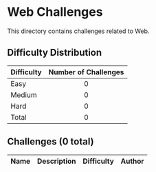 # Web Challenges
This directory contains challenges related to Web.

## Difficulty Distribution
| Difficulty | Number of Challenges |
| ---------- |:--------------------:|
| Easy | 0 |
| Medium | 0 |
| Hard | 0 |
| Total | 0 |

## Challenges (0 total)
| Name | Description | Difficulty | Author |
| ---- | ----------- | ---------- | ------ |

